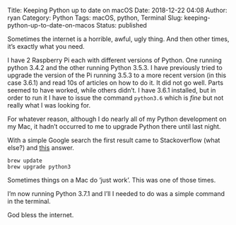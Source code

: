Title: Keeping Python up to date on macOS
Date: 2018-12-22 04:08
Author: ryan
Category: Python
Tags: macOS, python, Terminal
Slug: keeping-python-up-to-date-on-macos
Status: published

Sometimes the internet is a horrible, awful, ugly thing. And then other times, it’s exactly what you need.

I have 2 Raspberry Pi each with different versions of Python. One running python 3.4.2 and the other running Python 3.5.3. I have previously tried to upgrade the version of the Pi running 3.5.3 to a more recent version (in this case 3.6.1) and read 10s of articles on how to do it. It did not go well. Parts seemed to have worked, while others didn’t. I have 3.6.1 installed, but in order to run it I have to issue the command `python3.6` which is *fine* but not really what I was looking for.

For whatever reason, although I do nearly all of my Python development on my Mac, it hadn’t occurred to me to upgrade Python there until last night.

With a simple Google search the first result came to Stackoverflow (what else?) and [this](https://apple.stackexchange.com/questions/201612/keeping-python-3-up-to-date-on-a-mac) answer.

    brew update
    brew upgrade python3

Sometimes things on a Mac do ‘just work’. This was one of those times.

I’m now running Python 3.7.1 and I’ll I needed to do was a simple command in the terminal.

God bless the internet.
